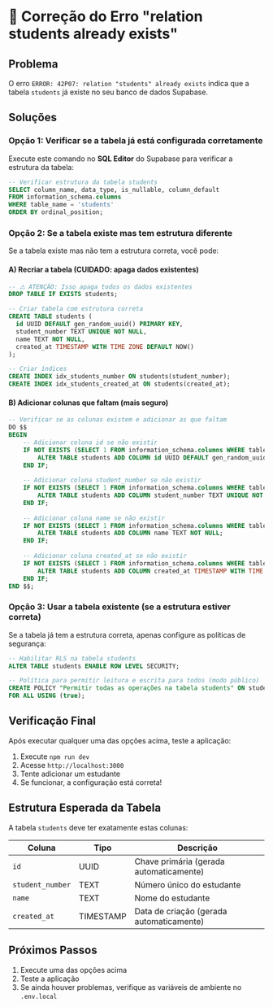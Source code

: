 # 🔧 Correção do Erro "relation students already exists"

## Problema
O erro `ERROR: 42P07: relation "students" already exists` indica que a tabela `students` já existe no seu banco de dados Supabase.

## Soluções

### Opção 1: Verificar se a tabela já está configurada corretamente

Execute este comando no **SQL Editor** do Supabase para verificar a estrutura da tabela:

```sql
-- Verificar estrutura da tabela students
SELECT column_name, data_type, is_nullable, column_default
FROM information_schema.columns 
WHERE table_name = 'students' 
ORDER BY ordinal_position;
```

### Opção 2: Se a tabela existe mas tem estrutura diferente

Se a tabela existe mas não tem a estrutura correta, você pode:

#### A) Recriar a tabela (CUIDADO: apaga dados existentes)

```sql
-- ⚠️ ATENÇÃO: Isso apaga todos os dados existentes
DROP TABLE IF EXISTS students;

-- Criar tabela com estrutura correta
CREATE TABLE students (
  id UUID DEFAULT gen_random_uuid() PRIMARY KEY,
  student_number TEXT UNIQUE NOT NULL,
  name TEXT NOT NULL,
  created_at TIMESTAMP WITH TIME ZONE DEFAULT NOW()
);

-- Criar índices
CREATE INDEX idx_students_number ON students(student_number);
CREATE INDEX idx_students_created_at ON students(created_at);
```

#### B) Adicionar colunas que faltam (mais seguro)

```sql
-- Verificar se as colunas existem e adicionar as que faltam
DO $$ 
BEGIN
    -- Adicionar coluna id se não existir
    IF NOT EXISTS (SELECT 1 FROM information_schema.columns WHERE table_name = 'students' AND column_name = 'id') THEN
        ALTER TABLE students ADD COLUMN id UUID DEFAULT gen_random_uuid() PRIMARY KEY;
    END IF;
    
    -- Adicionar coluna student_number se não existir
    IF NOT EXISTS (SELECT 1 FROM information_schema.columns WHERE table_name = 'students' AND column_name = 'student_number') THEN
        ALTER TABLE students ADD COLUMN student_number TEXT UNIQUE NOT NULL;
    END IF;
    
    -- Adicionar coluna name se não existir
    IF NOT EXISTS (SELECT 1 FROM information_schema.columns WHERE table_name = 'students' AND column_name = 'name') THEN
        ALTER TABLE students ADD COLUMN name TEXT NOT NULL;
    END IF;
    
    -- Adicionar coluna created_at se não existir
    IF NOT EXISTS (SELECT 1 FROM information_schema.columns WHERE table_name = 'students' AND column_name = 'created_at') THEN
        ALTER TABLE students ADD COLUMN created_at TIMESTAMP WITH TIME ZONE DEFAULT NOW();
    END IF;
END $$;
```

### Opção 3: Usar a tabela existente (se a estrutura estiver correta)

Se a tabela já tem a estrutura correta, apenas configure as políticas de segurança:

```sql
-- Habilitar RLS na tabela students
ALTER TABLE students ENABLE ROW LEVEL SECURITY;

-- Política para permitir leitura e escrita para todos (modo público)
CREATE POLICY "Permitir todas as operações na tabela students" ON students
FOR ALL USING (true);
```

## Verificação Final

Após executar qualquer uma das opções acima, teste a aplicação:

1. Execute `npm run dev`
2. Acesse `http://localhost:3000`
3. Tente adicionar um estudante
4. Se funcionar, a configuração está correta!

## Estrutura Esperada da Tabela

A tabela `students` deve ter exatamente estas colunas:

| Coluna | Tipo | Descrição |
|--------|------|-----------|
| `id` | UUID | Chave primária (gerada automaticamente) |
| `student_number` | TEXT | Número único do estudante |
| `name` | TEXT | Nome do estudante |
| `created_at` | TIMESTAMP | Data de criação (gerada automaticamente) |

## Próximos Passos

1. Execute uma das opções acima
2. Teste a aplicação
3. Se ainda houver problemas, verifique as variáveis de ambiente no `.env.local`